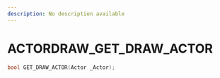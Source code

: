 ```yaml
---
description: No description available 
---
```


# ACTORDRAW\_GET_DRAW_ACTOR

```cpp
bool GET_DRAW_ACTOR(Actor _Actor);
```